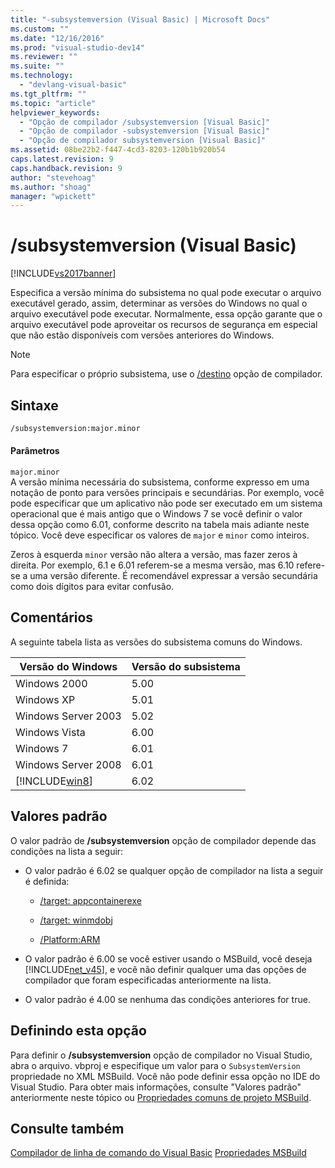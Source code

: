 ```yaml
---
title: "-subsystemversion (Visual Basic) | Microsoft Docs"
ms.custom: ""
ms.date: "12/16/2016"
ms.prod: "visual-studio-dev14"
ms.reviewer: ""
ms.suite: ""
ms.technology: 
  - "devlang-visual-basic"
ms.tgt_pltfrm: ""
ms.topic: "article"
helpviewer_keywords: 
  - "Opção de compilador /subsystemversion [Visual Basic]"
  - "Opção de compilador -subsystemversion [Visual Basic]"
  - "Opção de compilador subsystemversion [Visual Basic]"
ms.assetid: 08be22b2-f447-4cd3-8203-120b1b920b54
caps.latest.revision: 9
caps.handback.revision: 9
author: "stevehoag"
ms.author: "shoag"
manager: "wpickett"
---
```

# /subsystemversion (Visual Basic)
[!INCLUDE[vs2017banner](../../../csharp/includes/vs2017banner.md)]

Especifica a versão mínima do subsistema no qual pode executar o arquivo executável gerado, assim, determinar as versões do Windows no qual o arquivo executável pode executar. Normalmente, essa opção garante que o arquivo executável pode aproveitar os recursos de segurança em especial que não estão disponíveis com versões anteriores do Windows.  
  
> [!NOTE]
>  Para especificar o próprio subsistema, use o [/destino](../../../csharp/language-reference/compiler-options/target-compiler-option.md) opção de compilador.  
  
## <a name="syntax"></a>Sintaxe  
  
```vb  
/subsystemversion:major.minor  
```  
  
#### <a name="parameters"></a>Parâmetros  
 `major.minor`  
 A versão mínima necessária do subsistema, conforme expresso em uma notação de ponto para versões principais e secundárias. Por exemplo, você pode especificar que um aplicativo não pode ser executado em um sistema operacional que é mais antigo que o Windows 7 se você definir o valor dessa opção como 6.01, conforme descrito na tabela mais adiante neste tópico. Você deve especificar os valores de `major` e `minor` como inteiros.  
  
 Zeros à esquerda `minor` versão não altera a versão, mas fazer zeros à direita. Por exemplo, 6.1 e 6.01 referem-se a mesma versão, mas 6.10 refere-se a uma versão diferente. É recomendável expressar a versão secundária como dois dígitos para evitar confusão.  
  
## <a name="remarks"></a>Comentários  
 A seguinte tabela lista as versões do subsistema comuns do Windows.  
  
|Versão do Windows|Versão do subsistema|  
|---------------------|-----------------------|  
|Windows 2000|5.00|  
|Windows XP|5.01|  
|Windows Server 2003|5.02|  
|Windows Vista|6.00|  
|Windows 7|6.01|  
|Windows Server 2008|6.01|  
|[!INCLUDE[win8](../../../csharp/language-reference/compiler-options/includes/win8_md.md)]|6.02|  
  
## <a name="default-values"></a>Valores padrão  
 O valor padrão de **/subsystemversion** opção de compilador depende das condições na lista a seguir:  
  
-   O valor padrão é 6.02 se qualquer opção de compilador na lista a seguir é definida:  
  
    -   [/target: appcontainerexe](../../../visual-basic/reference/command-line-compiler/target.md)  
  
    -   [/target: winmdobj](../../../visual-basic/reference/command-line-compiler/target.md)  
  
    -   [/Platform:ARM](../../../visual-basic/reference/command-line-compiler/platform.md)  
  
-   O valor padrão é 6.00 se você estiver usando o MSBuild, você deseja [!INCLUDE[net_v45](../../../csharp/language-reference/compiler-options/includes/net_v45_md.md)], e você não definir qualquer uma das opções de compilador que foram especificadas anteriormente na lista.  
  
-   O valor padrão é 4.00 se nenhuma das condições anteriores for true.  
  
## <a name="setting-this-option"></a>Definindo esta opção  
 Para definir o **/subsystemversion** opção de compilador no Visual Studio, abra o arquivo. vbproj e especifique um valor para o `SubsystemVersion` propriedade no XML MSBuild. Você não pode definir essa opção no IDE do Visual Studio. Para obter mais informações, consulte "Valores padrão" anteriormente neste tópico ou [Propriedades comuns de projeto MSBuild](/visual-studio/msbuild/common-msbuild-project-properties).  
  

  
## <a name="see-also"></a>Consulte também  
 [Compilador de linha de comando do Visual Basic](../../../visual-basic/reference/command-line-compiler/index.md)
 [Propriedades MSBuild](https://www.microsoftonedoc.com/#/organizations/e6f6a65cf14f462597b64ac058dbe1d0/projects/3fedad16-eaf1-41a6-8f96-0c1949c68f32/containers/a3daf831-1c5f-4bbe-964d-503870caf874/tocpaths/ee3538c5-0d7d-4c18-a1d7-edf460cd1c8a/locales/en-US)